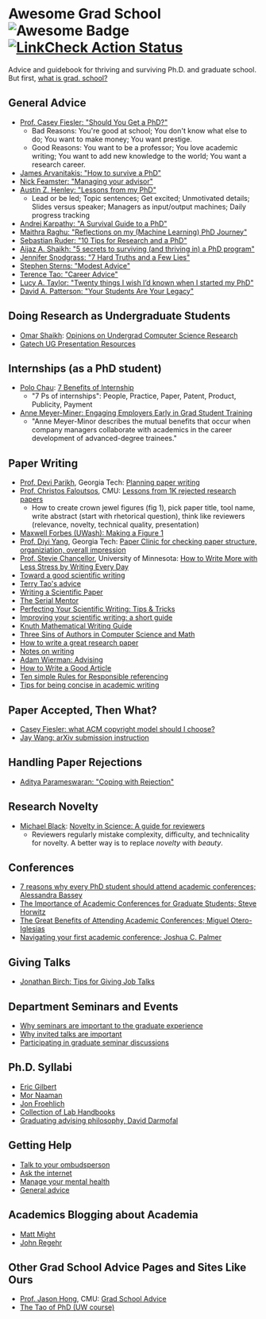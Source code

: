 # Awesome Grad School <img src="https://cdn.rawgit.com/sindresorhus/awesome/d7305f38d29fed78fa85652e3a63e154dd8e8829/media/badge.svg" alt="Awesome Badge"/> [![LinkCheck Action Status](https://github.com/poloclub/awesome-grad-school/workflows/LinkChecker/badge.svg)](https://github.com/poloclub/awesome-grad-school/actions)

Advice and guidebook for thriving and surviving Ph.D. and graduate school. But first, [what is grad. school?](https://matt.might.net/articles/phd-school-in-pictures/)

## General Advice
* [Prof. Casey Fiesler: "Should You Get a PhD?"](https://youtu.be/p4QiJNPSdWs)
  * Bad Reasons: You're good at school; You don't know what else to do; You want to make money; You want prestige.
  * Good Reasons: You want to be a professor; You love academic writing; You want to add new knowledge to the world; You want a research career. 
* [James Arvanitakis: "How to survive a PhD"](https://www.jamesarvanitakis.net/how-to-survive-a-phd-22-tips-from-the-dean-of-graduate-studies/)
* [Nick Feamster: "Managing your advisor"](https://medium.com/great-research/managing-your-advisor-bb9060f4f8ce)
* [Austin Z. Henley: "Lessons from my PhD"](https://web.eecs.utk.edu/~azh/blog/lessonsfrommyphd.html)
  * Lead or be led; Topic sentences; Get excited; Unmotivated details; Slides versus speaker; Managers as input/output machines; Daily progress tracking
* [Andrej Karpathy: "A Survival Guide to a PhD"](http://karpathy.github.io/2016/09/07/phd/)
* [Maithra Raghu: "Reflections on my (Machine Learning) PhD Journey"](https://maithraraghu.com/blog/2020/Reflections_on_my_Machine_Learning_PhD_Journey/)
* [Sebastian Ruder: "10 Tips for Research and a PhD"](https://ruder.io/10-tips-for-research-and-a-phd/)
* [Aijaz A. Shaikh: "5 secrets to surviving (and thriving in) a PhD program"](https://www.elsevier.com/connect/5-secrets-to-surviving-and-progressing-in-a-phd-program)
* [Jennifer Snodgrass: "7 Hard Truths and a Few Lies"](https://www.insidehighered.com/advice/2021/11/18/truths-about-academic-career-people-often-dont-share-opinion)
* [Stephen Sterns: "Modest Advice"](https://stearnslab.yale.edu/modest-advice)
* [Terence Tao: "Career Advice"](https://terrytao.wordpress.com/career-advice/)
* [Lucy A. Taylor: "Twenty things I wish I’d known when I started my PhD"](https://www.nature.com/articles/d41586-018-07332-x)
* [David A. Patterson: "Your Students Are Your Legacy"](https://cacm.acm.org/magazines/2009/3/21780-your-students-are-your-legacy/fulltext)

## Doing Research as Undergraduate Students
* [Omar Shaikh](https://oshaikh.com): [Opinions on Undergrad Computer Science Research](https://oshaikh.com/blog/undergrad-research)
* [Gatech UG Presentation Resources](https://www.undergradresearch.gatech.edu/presentation-tips)

## Internships (as a PhD student)

* [Polo Chau](https://faculty.cc.gatech.edu/~dchau/): [7 Benefits of Internship](https://youtu.be/sapIzA7T9_Y)
  * "7 Ps of internships": People, Practice, Paper, Patent, Product, Publicity, Payment 
* [Anne Meyer-Miner: Engaging Employers Early in Grad Student Training](https://www.insidehighered.com/advice/2021/11/29/why-engage-employers-early-grad-student-training-opinion)
  * "Anne Meyer-Minor describes the mutual benefits that occur when company managers collaborate with academics in the career development of advanced-degree trainees."

## Paper Writing
* [Prof. Devi Parikh](https://faculty.cc.gatech.edu/~parikh/), Georgia Tech: [Planning paper writing](https://deviparikh.medium.com/planning-paper-writing-553f497e8839)
* [Prof. Christos Faloutsos](https://www.cs.cmu.edu/~christos/), CMU: [Lessons from 1K rejected research papers](http://www.cs.cmu.edu/~christos/TMP/faloutsos_1KR.pptx)
  *  How to create crown jewel figures (fig 1), pick paper title, tool name, write abstract (start with rhetorical question), think like reviewers (relevance, novelty, technical quality, presentation)
* [Maxwell Forbes (UWash): Making a Figure 1](https://maxwellforbes.com/posts/figure-creation-tutorial-making-a-figure-1)
* [Prof. Diyi Yang](https://faculty.cc.gatech.edu/~dyang888/), Georgia Tech: [Paper Clinic for checking paper structure, organiziation, overall impression](https://docs.google.com/document/d/1B3vPV47FA77AOqTc4OEHhmCw7aCArLloK_pffC3H1n0/)
* [Prof. Stevie Chancellor](http://steviechancellor.com/), University of Minnesota: [How to Write More with Less Stress by Writing Every Day](https://stevie-chancellor.medium.com/how-to-write-more-with-less-stress-by-writing-every-day-20127c9ded66)
* [Toward a good scientific writing](https://link.springer.com/article/10.1007/s40071-014-0080-8)
* [Terry Tao's advice](https://terrytao.wordpress.com/advice-on-writing-papers/)
* [Writing a Scientific Paper](http://citeseerx.ist.psu.edu/viewdoc/download?doi=10.1.1.458.7523&rep=rep1&type=pdf)
* [The Serial Mentor](https://serialmentor.com/virtualbooks/)
* [Perfecting Your Scientific Writing: Tips & Tricks](https://elitemanuscripts.com/2020/04/17/perfecting-your-scientific-writing-tips-tricks/)
* [Improving your scientific writing: a short guide](https://lijunsun.github.io/files/ScientificWritingV39.pdf)
* [Knuth Mathematical Writing Guide](https://tex.loria.fr/typographie/mathwriting.pdf)
* [Three Sins of Authors in Computer Science and Math](http://www.cs.cmu.edu/~jrs/sins.html)
* [How to write a great research paper](https://www.microsoft.com/en-us/research/academic-program/write-great-research-paper/)
* [Notes on writing](http://people.csail.mit.edu/fredo/PUBLI/writing.pdf)
* [Adam Wierman: Advising](http://users.cms.caltech.edu/~adamw/advising.html)
* [How to Write a Good Article](http://people.csail.mit.edu/fredo/FredoBadWriting.pdf)
* [Ten simple Rules for Responsible referencing](https://journals.plos.org/ploscompbiol/article?id=10.1371/journal.pcbi.1006036#sec001)
* [Tips for being concise in academic writing](https://lauraripperproofreading.com/2018/01/26/how-to-be-concise-tips-for-academic-writing/)

## Paper Accepted, Then What?

* [Casey Fiesler: what ACM copyright model should I choose?](https://caseyfiesler.com/2014/10/02/acm-publication-copyright/)
* [Jay Wang: arXiv submission instruction](https://gist.github.com/xiaohk/ed587934d4fd5c3e4bc501020c9c8bda)

## Handling Paper Rejections

* [Aditya Parameswaran: "Coping with Rejection"](https://www.loom.com/embed/89bfb10668d94595b265a156126474a5)

## Research Novelty
* [Michael Black](http://ps.is.mpg.de/person/black): [Novelty in Science: A guide for reviewers](https://perceiving-systems.blog/en/news/novelty-in-science)
  *  Reviewers regularly mistake complexity, difficulty, and technicality for novelty. A better way is to replace *novelty* with *beauty*.

## Conferences

* [7 reasons why every PhD student should attend academic conferences; Alessandra Bassey](https://authorservices.taylorandfrancis.com/phd-conferences/)
* [The Importance of Academic Conferences for Graduate Students; Steve Horwitz](https://theihs.org/blog/the-importance-of-academic-conferences-for-graduate-students/)
* [The Great Benefits of Attending Academic Conferences; Miguel Otero-Iglesias](https://www.uaces.org/resources/articles/great-benefits-attending-academic-conferences)
* [Navigating your first academic conference; Joshua C. Palmer](https://www.apa.org/science/about/psa/2016/10/academic-conference)

## Giving Talks

* [Jonathan Birch: Tips for Giving Job Talks](https://twitter.com/birchlse/status/1491006458993209352)

## Department Seminars and Events

* [Why seminars are important to the graduate experience](https://daniels.du.edu/blog/why-seminars-and-workshops-are-important-to-the-graduate-experience/)
* [Why invited talks are important](https://academia.stackexchange.com/questions/148672/what-s-the-point-of-invited-talks)
* [Participating in graduate seminar discussions](https://www.evalefkowitz.com/blog/participating-in-graduate-seminar-discussions)

## Ph.D. Syllabi

* [Eric Gilbert](https://docs.google.com/document/d/11D3kHElzS2HQxTwPqcaTnU5HCJ8WGE5brTXI4KLf4dM)
* [Mor Naaman](https://s.tech.cornell.edu/phd-syllabus/)
* [Jon Froehlich](https://docs.google.com/document/d/1YiiDsfpiolpXjUTj8xWrQwQQUzqrfqT9bocOpaYDrtI/edit)
* [Collection of Lab Handbooks](https://github.com/samuelmehr/labhandbooks)
* [Graduating advising philosophy, David Darmofal](http://darmofal.mit.edu/graduate-advising-philosophy)

## Getting Help

* [Talk to your ombudsperson](https://ombuds.oregonstate.edu/what-ombuds)
* [Ask the internet](https://academia.stackexchange.com/)
* [Manage your mental health](https://www.phdstudies.com/article/managing-your-mental-health-as-a-phd-student/)
* [General advice](https://inomics.com/advice/10-biggest-struggles-of-phd-students-610514)

## Academics Blogging about Academia

* [Matt Might](https://matt.might.net/#blog)
* [John Regehr](https://blog.regehr.org/)

## Other Grad School Advice Pages and Sites Like Ours
* [Prof. Jason Hong](https://www.cs.cmu.edu/~jasonh/), CMU: [Grad School Advice](http://www.cs.cmu.edu/~jasonh/advice.html)
* [The Tao of PhD (UW course)](https://courses.cs.washington.edu/courses/cse590x/22wi/resources/)
